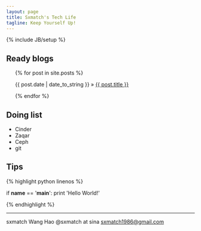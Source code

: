 ```yaml
---
layout: page
title: Sxmatch's Tech Life
tagline: Keep Yourself Up!
---
```

{% include JB/setup %}

## Ready blogs 

<ul class="posts">
  {% for post in site.posts %}
    <p><span>{{ post.date | date_to_string }}</span> &raquo; <a href="{{ BASE_PATH }}{{ post.url }}">{{ post.title }}</a></p>
  {% endfor %}
</ul>

## Doing list

- Cinder
- Zaqar
- Ceph
- git

## Tips

{% highlight python linenos %}

if __name__ == '__main__':
    print 'Hello World!'

{% endhighlight %}

----------

sxmatch Wang Hao @sxmatch at sina sxmatch1986@gmail.com